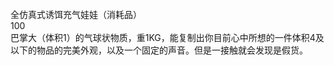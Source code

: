 <title>全仿真式诱饵充气娃娃</title>
<meta name="GENERATOR" content="WinCHM">
<meta http-equiv="Content-Type" content="text/html; charset=gb2312">
<br>全仿真式诱饵充气娃娃（消耗品）
<br>100
<br>巴掌大（体积1）的气球状物质，重1KG，能复制出你目前心中所想的一件体积4及以下的物品的完美外观，以及一个固定的声音。但是一接触就会发现是假货。
<br>